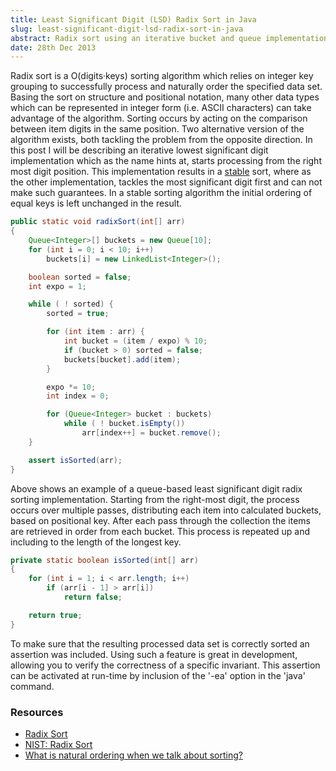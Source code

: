 ```yaml
---
title: Least Significant Digit (LSD) Radix Sort in Java
slug: least-significant-digit-lsd-radix-sort-in-java
abstract: Radix sort using an iterative bucket and queue implementation.
date: 28th Dec 2013
---
```


Radix sort is a O(digits·keys) sorting algorithm which relies on integer key grouping to successfully process and naturally order the specified data set.
Basing the sort on structure and positional notation, many other data types which can be represented in integer form (i.e. ASCII characters) can take advantage of the algorithm.
Sorting occurs by acting on the comparison between item digits in the same position.
Two alternative version of the algorithm exists, both tackling the problem from the opposite direction.
In this post I will be describing an iterative lowest significant digit implementation which as the name hints at, starts processing from the right most digit position.
This implementation results in a [stable](http://en.wikipedia.org/wiki/Stable_sort#Stability) sort, where as the other implementation, tackles the most significant digit first and can not make such guarantees.
In a stable sorting algorithm the initial ordering of equal keys is left unchanged in the result.

~~~ .java
public static void radixSort(int[] arr)
{
    Queue<Integer>[] buckets = new Queue[10];
    for (int i = 0; i < 10; i++)
        buckets[i] = new LinkedList<Integer>();

    boolean sorted = false;
    int expo = 1;

    while ( ! sorted) {
        sorted = true;

        for (int item : arr) {
            int bucket = (item / expo) % 10;
            if (bucket > 0) sorted = false;
            buckets[bucket].add(item);
        }

        expo *= 10;
        int index = 0;

        for (Queue<Integer> bucket : buckets)
            while ( ! bucket.isEmpty())
                arr[index++] = bucket.remove();
    }

    assert isSorted(arr);
}
~~~

Above shows an example of a queue-based least significant digit radix sorting implementation.
Starting from the right-most digit, the process occurs over multiple passes, distributing each item into calculated buckets, based on positional key.
After each pass through the collection the items are retrieved in order from each bucket.
This process is repeated up and including to the length of the longest key.

~~~ .java
private static boolean isSorted(int[] arr)
{
    for (int i = 1; i < arr.length; i++)
        if (arr[i - 1] > arr[i])
            return false;

    return true;
}
~~~

To make sure that the resulting processed data set is correctly sorted an assertion was included.
Using such a feature is great in development, allowing you to verify the correctness of a specific invariant.
This assertion can be activated at run-time by inclusion of the '-ea' option in the 'java' command.

### Resources

- [Radix Sort](http://www.dcs.gla.ac.uk/~pat/52233/slides/RadixSort1x1.pdf)
- [NIST: Radix Sort](http://xlinux.nist.gov/dads/HTML/radixsort.html)
- [What is natural ordering when we talk about sorting?](http://stackoverflow.com/questions/5167928/what-is-natural-ordering-when-we-talk-about-sorting)